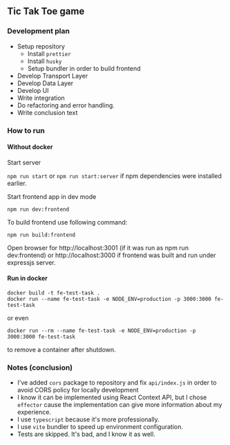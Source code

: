 ## Tic Tak Toe game


### Development plan
- Setup repository
    - Install `prettier`
    - Install `husky`
    - Setup bundler in order to build frontend
- Develop Transport Layer
- Develop Data Layer
- Develop UI
- Write integration
- Do refactoring and error handling.
- Write conclusion text


### How to run

#### Without docker

Start server

`npm run start` or `npm run start:server` if npm dependencies were installed earlier.

Start frontend app in dev mode

`npm run dev:frontend`

To build frontend use following command:

`npm run build:frontend`

Open browser for http://localhost:3001 (if it was run as npm run dev:frontend) or http://localhost:3000 if frontend was built and run under expressjs server.

#### Run in docker
```
docker build -t fe-test-task .
docker run --name fe-test-task -e NODE_ENV=production -p 3000:3000 fe-test-task
```

or even

`docker run --rm --name fe-test-task -e NODE_ENV=production -p 3000:3000 fe-test-task`

to remove a container after shutdown.


### Notes (conclusion)

- I've added `cors` package to repository and fix `api/index.js` in order to avoid CORS policy for locally development
- I know it can be implemented using React Context API, but I chose `effector` cause the implementation can give more information about my experience.
- I use `typescript` because it's more professionally.
- I use `vite` bundler to speed up environment configuration.
- Tests are skipped. It's bad, and I know it as well.
